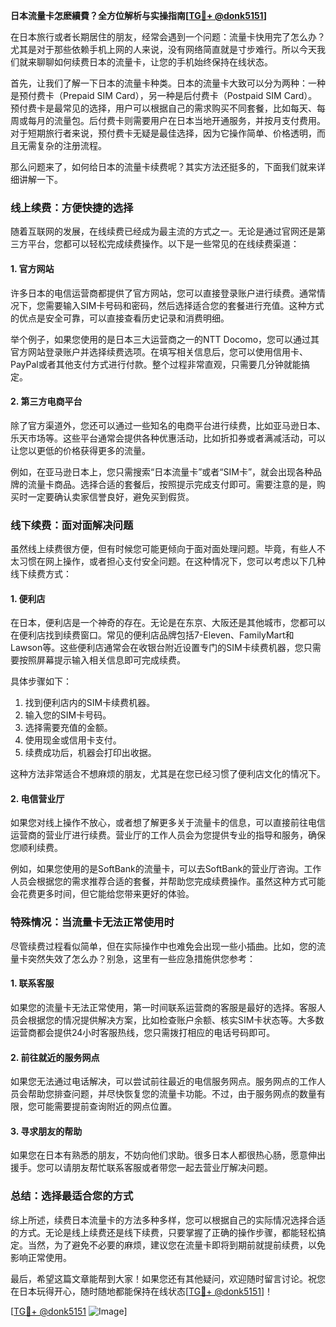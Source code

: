 **日本流量卡怎麽續費？全方位解析与实操指南[[TG💪+ @donk5151](https://t.me/s/donk5151)]**

在日本旅行或者长期居住的朋友，经常会遇到一个问题：流量卡快用完了怎么办？尤其是对于那些依赖手机上网的人来说，没有网络简直就是寸步难行。所以今天我们就来聊聊如何续费日本的流量卡，让您的手机始终保持在线状态。

首先，让我们了解一下日本的流量卡种类。日本的流量卡大致可以分为两种：一种是预付费卡（Prepaid SIM Card），另一种是后付费卡（Postpaid SIM Card）。预付费卡是最常见的选择，用户可以根据自己的需求购买不同套餐，比如每天、每周或每月的流量包。后付费卡则需要用户在日本当地开通服务，并按月支付费用。对于短期旅行者来说，预付费卡无疑是最佳选择，因为它操作简单、价格透明，而且无需复杂的注册流程。

那么问题来了，如何给日本的流量卡续费呢？其实方法还挺多的，下面我们就来详细讲解一下。

### **线上续费：方便快捷的选择**

随着互联网的发展，在线续费已经成为最主流的方式之一。无论是通过官网还是第三方平台，您都可以轻松完成续费操作。以下是一些常见的在线续费渠道：

#### **1. 官方网站**
许多日本的电信运营商都提供了官方网站，您可以直接登录账户进行续费。通常情况下，您需要输入SIM卡号码和密码，然后选择适合您的套餐进行充值。这种方式的优点是安全可靠，可以直接查看历史记录和消费明细。

举个例子，如果您使用的是日本三大运营商之一的NTT Docomo，您可以通过其官方网站登录账户并选择续费选项。在填写相关信息后，您可以使用信用卡、PayPal或者其他支付方式进行付款。整个过程非常直观，只需要几分钟就能搞定。

#### **2. 第三方电商平台**
除了官方渠道外，您还可以通过一些知名的电商平台进行续费，比如亚马逊日本、乐天市场等。这些平台通常会提供各种优惠活动，比如折扣券或者满减活动，可以让您以更低的价格获得更多的流量。

例如，在亚马逊日本上，您只需搜索“日本流量卡”或者“SIM卡”，就会出现各种品牌的流量卡商品。选择合适的套餐后，按照提示完成支付即可。需要注意的是，购买时一定要确认卖家信誉良好，避免买到假货。

### **线下续费：面对面解决问题**

虽然线上续费很方便，但有时候您可能更倾向于面对面处理问题。毕竟，有些人不太习惯在网上操作，或者担心支付安全问题。在这种情况下，您可以考虑以下几种线下续费方式：

#### **1. 便利店**
在日本，便利店是一个神奇的存在。无论是在东京、大阪还是其他城市，您都可以在便利店找到续费窗口。常见的便利店品牌包括7-Eleven、FamilyMart和Lawson等。这些便利店通常会在收银台附近设置专门的SIM卡续费机器，您只需要按照屏幕提示输入相关信息即可完成续费。

具体步骤如下：
1. 找到便利店内的SIM卡续费机器。
2. 输入您的SIM卡号码。
3. 选择需要充值的金额。
4. 使用现金或信用卡支付。
5. 续费成功后，机器会打印出收据。

这种方法非常适合不想麻烦的朋友，尤其是在您已经习惯了便利店文化的情况下。

#### **2. 电信营业厅**
如果您对线上操作不放心，或者想了解更多关于流量卡的信息，可以直接前往电信运营商的营业厅进行续费。营业厅的工作人员会为您提供专业的指导和服务，确保您顺利续费。

例如，如果您使用的是SoftBank的流量卡，可以去SoftBank的营业厅咨询。工作人员会根据您的需求推荐合适的套餐，并帮助您完成续费操作。虽然这种方式可能会花费更多时间，但它能给您带来更好的体验。

### **特殊情况：当流量卡无法正常使用时**

尽管续费过程看似简单，但在实际操作中也难免会出现一些小插曲。比如，您的流量卡突然失效了怎么办？别急，这里有一些应急措施供您参考：

#### **1. 联系客服**
如果您的流量卡无法正常使用，第一时间联系运营商的客服是最好的选择。客服人员会根据您的情况提供解决方案，比如检查账户余额、核实SIM卡状态等。大多数运营商都会提供24小时客服热线，您只需拨打相应的电话号码即可。

#### **2. 前往就近的服务网点**
如果您无法通过电话解决，可以尝试前往最近的电信服务网点。服务网点的工作人员会帮助您排查问题，并尽快恢复您的流量卡功能。不过，由于服务网点的数量有限，您可能需要提前查询附近的网点位置。

#### **3. 寻求朋友的帮助**
如果您在日本有熟悉的朋友，不妨向他们求助。很多日本人都很热心肠，愿意伸出援手。您可以请朋友帮忙联系客服或者带您一起去营业厅解决问题。

### **总结：选择最适合您的方式**

综上所述，续费日本流量卡的方法多种多样，您可以根据自己的实际情况选择合适的方式。无论是线上续费还是线下续费，只要掌握了正确的操作步骤，都能轻松搞定。当然，为了避免不必要的麻烦，建议您在流量卡即将到期前就提前续费，以免影响正常使用。

最后，希望这篇文章能帮到大家！如果您还有其他疑问，欢迎随时留言讨论。祝您在日本玩得开心，随时随地都能保持在线状态[[TG💪+ @donk5151](https://t.me/s/donk5151)]！

[[TG💪+ @donk5151](https://t.me/s/donk5151) ![Image](https://i.postimg.cc/rwNCRYN7/Snipaste-2025-04-30-17-27-05.png)]